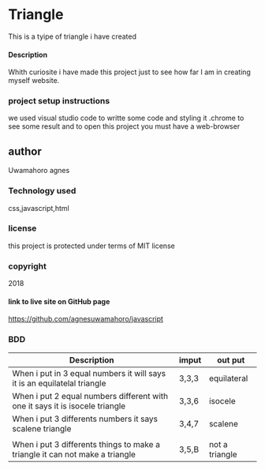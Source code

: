 # Triangle 

This is a tyipe of triangle i have created

#### Description
Whith curiosite i have made this project just  to see how far I am in creating myself website.

### project setup instructions

we used visual studio code to writte some code and styling it .chrome to see some result and
to open this project you must have a web-browser 

## author
Uwamahoro agnes

### Technology used

css,javascript,html


### license

this project is protected under terms of MIT license

### copyright
2018

#### link to live site on GitHub page

https://github.com/agnesuwamahoro/javascript

### BDD
| __Description__                                                                |__imput__   |  __out put__ |
|--------------------------------------------------------------------------------|------------|--------------|
| When i put in 3 equal numbers it will says it is  an equilatelal triangle      |  3,3,3     | equilateral  |  |                                                                                |            |              |
| When i put 2 equal numbers different with one it says it is isocele triangle   |3,3,6       |isocele       |  |                                                                                |            |              |
| When i put 3 differents numbers it says scalene triangle                       |3,4,7       |scalene       |
|                                                                                |            |              |
|When  i put 3 differents things to make a triangle it can not make a triangle   |3,5,B       |not a triangle|